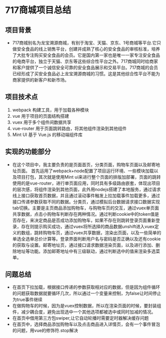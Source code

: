# 717商城项目总结
## 项目背景
* 717商城别名为龙宝溯源商城，有别于淘宝、天猫、京东、1号商城等平台.它只做安全食品的线上销售平台，创建并成熟了核心的安全食品的审核标准，培养了大批专注购买安全食品的会员。它是国内第一家也是唯一一家专注安全食品的电商平台，独立于天猫、京东等这些综合性平台之外。717商城同时给商家和客户提供了一个诚信安全可靠的安全食品展示和交易平台。717商城的会员已经形成了买安全食品必上龙宝溯源商城的习惯。这是其他综合性平台不能为商家提供的新客户和新市场。
## 项目技术点
1. webpack 构建工具，用于加载各种模块
2. vue 用于项目的页面结构搭建
3. vuex 用于多个组件间数据共享
4. vue-router 用于页面跳转路由，将其他组件渲染到其他组件
5. Mint UI 基于 Vue.js 的移动端组件库
## 实现的功能部分
* 在这个项目中，我主要负责的是页面首页，分类页面，购物车页面以及邮寄地址页面。
首先运用了webpack+node配置了项目运行环境、一些模块加载以及项目打包，其次就是使用Mint ui来进行整个页面的排版加部署，页面的跳转使用的是vue-router，进行单页面应用，同时具有多级路由嵌套，体现出项目的层次感，将组件渲染到其他页面，此外用nodejs搭建了本地服务，通过请求线上接口获取首页数据，并且通过滚动事件触发上拉加载事件加载更多，通过接口传递参数获取不同的数据。分类页，通过模拟后台数据请求接口数据实现tab切换。主要是主页商品添加购物车，与购物车页的交互，通过vuex单页面共享数据，点击小购物车判断存在两种情况。通过判断cookie中的token值是否存在，来决定商品是否成功添加购物车，如果不存在则跳转登录页面重新登录，存在则提示购买成功，通过vuex将所选择的商品数据unshift进入vuex定义的数组，跳转购物车页，通过vuex共享数据，渲染出页面，以及一些简单的单选全选单总价计算等。登录界面判断用户名与密码是否正确以及还有cookie的获取与设置。邮寄地址页，通过接口请求数据渲染页面，以及进行添加、删除地址等功能。添加邮寄地址中有三级联动，通过判断选中的值来渲染多选菜单。
## 问题总结
* 在首页下拉加载，根据接口传递的参数获取相对应的数据，但是因为组件循环的问题获取数据就要循环几次，所以通过一个变量来控制，为false让时间停止为true事件继续
* 在做购物车的时候，因为是vuex控制数据，所以在渲染页面的时候，要封装组件，减少耦合度，避免出现选中一个其他选项都被选中或同时加减的情况。
* 在首页中借用第三方包swiper,让它自动轮播时需要定时器解决缓存问题
* 在首页中，选择商品添加购物车以及点击商品进入详情页，会有一个事件冒泡的问题，用vue的修饰符.stop解决
